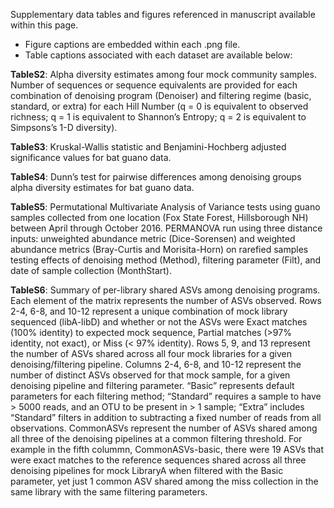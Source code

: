 Supplementary data tables and figures referenced in manuscript available within this page.

- Figure captions are embedded within each .png file.
- Table captions associated with each dataset are available below:

**TableS2**:
Alpha diversity estimates among four mock community samples. Number of sequences or sequence equivalents are provided for each combination of denoising program (Denoiser) and filtering regime (basic, standard, or extra) for each Hill Number (q = 0 is equivalent to observed richness; q = 1 is equivalent to Shannon’s Entropy; q = 2 is equivalent to Simpsons’s 1-D diversity).

**TableS3**:
Kruskal-Wallis statistic and Benjamini-Hochberg adjusted significance values for bat guano data. 

**TableS4**:
Dunn’s test for pairwise differences among denoising groups alpha diversity estimates for bat guano data.

**TableS5**:
Permutational Multivariate Analysis of Variance tests using guano samples collected from one location (Fox State Forest, Hillsborough NH) between April through October 2016. PERMANOVA run using three distance inputs: unweighted abundance metric (Dice-Sorensen) and weighted abundance metrics (Bray-Curtis and Morisita-Horn) on rarefied samples testing effects of denoising method (Method), filtering parameter (Filt), and date of sample collection (MonthStart).

**TableS6**:
Summary of per-library shared ASVs among denoising programs. Each element of the matrix represents the number of ASVs observed. Rows 2-4, 6-8, and 10-12 represent a unique combination of mock library sequenced (libA-libD) and whether or not the ASVs were Exact matches (100% identity) to expected mock sequence, Partial matches (>97% identity, not exact), or Miss (< 97% identity). Rows 5, 9, and 13 represent the number of ASVs shared across all four mock libraries for a given denoising/filtering pipeline. Columns 2-4, 6-8, and 10-12 represent the number of distinct ASVs observed for that mock sample, for a given denoising pipeline and filtering parameter. “Basic” represents default parameters for each filtering method; “Standard” requires a sample to have > 5000 reads, and an OTU to be present in > 1 sample; “Extra” includes “Standard” filters in addition to subtracting a fixed number of reads from all observations. CommonASVs represent the number of ASVs shared among all three of the denoising pipelines at a common filtering threshold. For example in the fifth colummn, CommonASVs-basic, there were 19 ASVs that were exact matches to the reference sequences shared across all three denoising pipelines for mock LibraryA when filtered with the Basic parameter, yet just 1 common ASV shared among the miss collection in the same library with the same filtering parameters.
